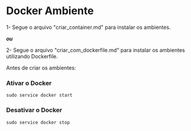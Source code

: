 # Docker Ambiente
1- Segue o arquivo "criar_container.md" para instalar os ambientes.

**_ou_**

2- Segue o arquivo "criar_com_dockerfile.md" para instalar os ambientes utilizando Dockerfile.



Antes de criar os ambientes:
### Ativar o Docker
```
sudo service docker start 
```

### Desativar o Docker
```
sudo service docker stop 
```
